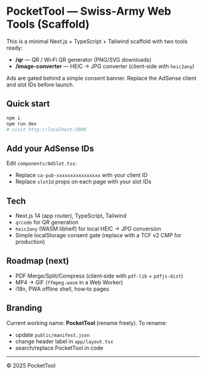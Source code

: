 
# PocketTool — Swiss‑Army Web Tools (Scaffold)

This is a minimal Next.js + TypeScript + Tailwind scaffold with two tools ready:

- **/qr** — QR / Wi‑Fi QR generator (PNG/SVG downloads)
- **/image-converter** — HEIC → JPG converter (client‑side with `heic2any`)

Ads are gated behind a simple consent banner. Replace the AdSense client and slot IDs before launch.

## Quick start

```bash
npm i
npm run dev
# visit http://localhost:3000
```

## Add your AdSense IDs

Edit `components/AdSlot.tsx`:
- Replace `ca-pub-xxxxxxxxxxxxxxxx` with your client ID
- Replace `slotId` props on each page with your slot IDs

## Tech

- Next.js 14 (app router), TypeScript, Tailwind
- `qrcode` for QR generation
- `heic2any` (WASM libheif) for local HEIC → JPG conversion
- Simple localStorage consent gate (replace with a TCF v2 CMP for production)

## Roadmap (next)

- PDF Merge/Split/Compress (client‑side with `pdf-lib` + `pdfjs-dist`)
- MP4 → GIF (`ffmpeg.wasm` in a Web Worker)
- i18n, PWA offline shell, how‑to pages

## Branding

Current working name: **PocketTool** (rename freely). To rename:
- update `public/manifest.json`
- change header label in `app/layout.tsx`
- search/replace PocketTool in code

---

© 2025 PocketTool
